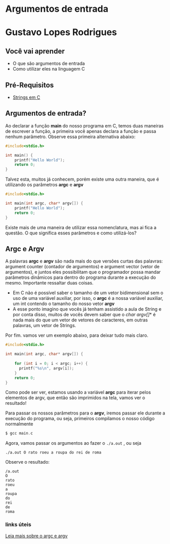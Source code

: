 # Argumentos de entrada

# Gustavo Lopes Rodrigues 

## Você vai aprender

- O que são argumentos de entrada
- Como utilizar eles na linguagem C

## Pré-Requisitos

- [Strings em C](../string/Strings-em-C.md)

## Argumentos de entrada?

Ao declarar a função **main** do nosso programa em C, temos duas maneiras de escrever a função, a primeira você
apenas declara a função e passa nenhum parâmetro. Observe essa primeira alternativa abaixo:
```c
#include<stdio.h>

int main() {
    printf("Hello World");
    return 0;
}
```
Talvez esta, muitos já conhecem, porém existe uma outra maneira, que é utilizando os parâmetros **argc** e **argv**
```c
#include<stdio.h>

int main(int argc, char* argv[]) {
    printf("Hello World");
    return 0;
}
```
Existe mais de uma maneira de utilizar essa nomenclatura, mas ai fica a questão. O que significa esses parâmetros e como utilizá-los?

## Argc e Argv

A palavras **argc** e **argv** são nada mais do que versões curtas das palavras: argument counter (contador de argumentos) e argument vector (vetor de argumentos), e juntos eles possibilitam que
o programador possa mandar parâmetros dinâmicos para dentro do programa durante a execução do mesmo. Importante ressaltar duas coisas.

* Em C não é possível saber o tamanho de um vetor bidimensional sem o uso de uma variável auxiliar, por isso, o **argc** é a nossa variável auxiliar, um int contendo o tamanho do nosso vetor **argv** 
* A esse ponto imagino que vocês já tenham assistido a aula de String e por conta disso, muitos de vocês devem saber que o **char* argv[]** é nada mais do que um vetor de vetores de caracteres, em 
outras palavras, um vetor de Strings.

Por fim. vamos ver um exemplo abaixo, para deixar tudo mais claro.

```c
#include<stdio.h>

int main(int argc, char* argv[]) {
    
    for (int i = 0; i < argc; i++) {
      printf("%s\n", argv[i]);
    }
    return 0;
}
```

Como pode ser ver, estamos usando a variável **argc** para iterar pelos elementos de argv, que então são imprimidos na tela, vamos ver o resultado!

Para passar os nossos parâmetros para o **argv**, iremos passar ele durante a execução do programa, ou seja, primeiros compilamos o nosso código normalmente
```c
$ gcc main.c
``` 

Agora, vamos passar os argumentos ao fazer o ```./a.out``` , ou seja
``` 
./a.out O rato roeu a roupa do rei de roma
``` 

Observe o resultado:
``` 
/a.out 
O 
rato 
roeu 
a 
roupa 
do 
rei 
de 
roma
``` 

### links úteis

[Leia mais sobre o argc e argv](https://www.geeksforgeeks.org/command-line-arguments-in-c-cpp/)

